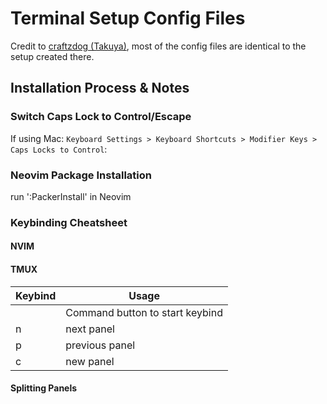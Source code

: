 # Terminal Setup Config Files

Credit to [craftzdog (Takuya)](https://github.com/craftzdog/dotfiles-public), most of the config files are identical to the setup created there.

## Installation Process & Notes
### Switch Caps Lock to Control/Escape
If using Mac: `Keyboard Settings > Keyboard Shortcuts > Modifier Keys > Caps Locks to Control`:

### Neovim Package Installation
run ':PackerInstall' in Neovim 

### Keybinding Cheatsheet
#### NVIM


#### TMUX
| Keybind | Usage |
|---------|-------|
| <C-t> | Command button to start keybind |
| n | next panel |
| p | previous panel |
| c | new panel | 

#### Splitting Panels

